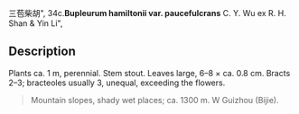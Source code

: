 三苞柴胡",
34c.**Bupleurum hamiltonii var. paucefulcrans** C. Y. Wu ex R. H. Shan & Yin Li",

## Description
Plants ca. 1 m, perennial. Stem stout. Leaves large, 6–8 × ca. 0.8 cm. Bracts 2–3; bracteoles usually 3, unequal, exceeding the flowers.

> Mountain slopes, shady wet places; ca. 1300 m. W Guizhou (Bijie).
